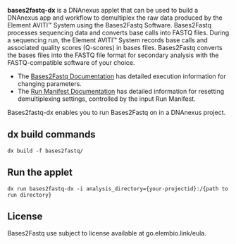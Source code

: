 **bases2fastq-dx** is a DNAnexus applet that can be used to build a DNAnexus app and workflow to demultiplex the raw data produced by the Element AVITI™ System using the Bases2Fastq Software. Bases2Fastq processes sequencing data and converts base calls into FASTQ files. During a sequencing run, the Element AVITI™ System records base calls and associated quality scores (Q-scores) in bases files. Bases2Fastq converts the bases files into the FASTQ file format for secondary analysis with the FASTQ-compatible software of your choice. 

- The [Bases2Fastq Documentation](https://docs.dev.elembio.io/docs/bases2fastq/introduction/) has detailed execution information for changing parameters.
- The [Run Manifest Documentation](https://docs.dev.elembio.io/docs/run-manifest/) has detailed information for resetting demultiplexing settings, controlled by the input Run Manifest.
  
Bases2fastq-dx enables you to run Bases2Fastq on in a DNAnexus project.


## dx build commands

```
dx build -f bases2fastq/
```

## Run the applet 
```
dx run bases2fastq-dx -i analysis_directory={your-projectid}:/{path to run directory}
```

## License
Bases2Fastq use subject to license available at go.elembio.link/eula.
